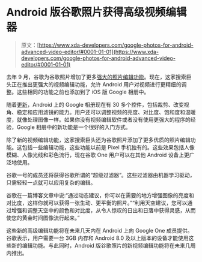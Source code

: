 # Android 版谷歌照片获得高级视频编辑器

> 原文：[https://www.xda-developers.com/google-photos-for-android-advanced-video-editor/#0001-01-01](https://www.xda-developers.com/google-photos-for-android-advanced-video-editor/#0001-01-01)

去年 9 月，谷歌为谷歌照片增加了更多[强大的照片编辑功能](https://www.xda-developers.com/google-photos-gets-improved-editor-and-suggestions-feature-on-android/)。现在，这家搜索巨头正在推出更强大的视频编辑功能，允许 Android 用户对视频进行更精细的调整。这些相同的功能之前也添加到了 iOS 版 Google 相册中。

随着[更新](https://blog.google/products/photos/new-video-editor-plus-enhanced-editing-features/)，Android 上的 Google 相册现在有 30 多个控件，包括裁剪、改变视角、稳定和应用滤镜的能力。用户还可以调整视频的亮度、对比度、饱和度和温暖度，就像处理图像一样。如果你没有视频编辑软件或者没有使用更强大的程序的经验，Google 相册中的新功能是一个很好的入门方式。

除了新的视频编辑功能，这家搜索巨头还为谷歌照片添加了更多优质的照片编辑功能。这包括一些编辑功能，这些功能以前是 Pixel 手机独有的。这些效果包括人像模糊、人像光线和彩色流行，现在谷歌 One 用户可以在其他 Android 设备上更广泛地使用。

谷歌一号的成员还将获得谷歌所谓的“超级过滤器”。这些过滤器由机器学习驱动，只需轻轻一点就可以应用复杂的编辑。

谷歌在一篇博客文章中说:“通过动态建议，你可以在需要的地方增强图像的亮度和对比度，这样你就可以获得一张生动、更平衡的照片。”“利用天空建议，您可以通过增强和调整天空中的颜色和对比度，从令人惊叹的日出和日落中获得灵感，从而使您的黄金时间图像流行起来。”

这些新的高级编辑功能将在未来几天内在 Android 上向 Google One 成员提供。谷歌表示，用户需要一台 3GB 内存和 Android 8.0 及以上版本的设备才能使用这些新的编辑功能。与此同时，Android 版谷歌照片的新视频编辑功能将在未来几周内推出。